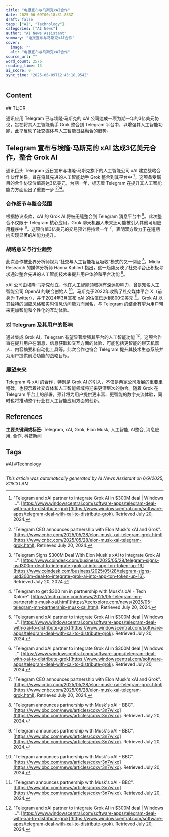 ```yaml
---
title: "电报宣布与马斯克xAI合作"
date: 2025-06-09T00:18:31.833Z
draft: false
tags: ["AI", "Technology"]
categories: ["AI News"]
author: "AI News Assistant"
summary: "电报宣布与马斯克xAI合作"
cover:
  image: ""
  alt: "电报宣布与马斯克xAI合作"
source_url: ""
word_count: 2576
reading_time: 13
ai_score: 0
sync_time: "2025-06-09T12:45:18.954Z"
---
```


## Content

<article>
## TL;DR

通讯应用 Telegram 已与埃隆·马斯克的 xAI 公司达成一项为期一年的3亿美元协议，旨在将其人工智能助手 Grok 整合到 Telegram 平台中，以增强其人工智能功能，此举反映了社交媒体与人工智能日益融合的趋势。

## Telegram 宣布与埃隆·马斯克的 xAI 达成3亿美元合作，整合 Grok AI

通讯巨头 Telegram 近日宣布与埃隆·马斯克旗下的人工智能公司 xAI 建立战略合作伙伴关系，旨在将其先进的人工智能助手 Grok 整合到其平台中 [^1]。这项备受瞩目的合作协议价值高达3亿美元，为期一年，标志着 Telegram 在提升其人工智能能力方面迈出了重要一步 [^2][^4][^5]。

### 合作细节与整合范围

根据协议条款，xAI 的 Grok AI 将被无缝整合到 Telegram 消息平台中 [^1]。此次整合不仅限于 Telegram 核心应用，Grok 聊天机器人未来还可能被引入其他可用应用程序中 [^1]。这项价值3亿美元的交易预计将持续一年 [^2]，表明双方致力于在短期内实现显著的AI能力提升。

### 战略意义与行业趋势

此次合作被业界分析师视为“社交与人工智能相互吸收”模式的又一例证 [^3]。Midia Research 的媒体分析师 Hanna Kahlert 指出，这一趋势反映了社交平台正积极寻求通过整合先进的人工智能技术来提升用户体验和平台功能 [^3]。

xAI 公司由埃隆·马斯克创立，他在人工智能领域拥有深远影响力，曾是知名人工智能公司 OpenAI 的联合创始人 [^3]。马斯克于2022年收购了社交媒体平台 X（前身为 Twitter），并于2024年3月宣布 xAI 的估值已达到800亿美元 [^3]。Grok AI 以其独特的回应风格和实时信息访问能力而闻名，与 Telegram 的结合有望为用户带来更加智能和个性化的互动体验。

### 对 Telegram 及其用户的影响

通过集成 Grok AI，Telegram 有望显著增强其平台的人工智能功能 [^1]。这项合作旨在提升用户在消息、信息获取和交互方面的体验，可能包括更智能的聊天机器人、内容摘要和自动化工具等。此次合作也符合 Telegram 提升其技术生态系统并为用户提供前沿功能的战略目标。

### 展望未来

Telegram 与 xAI 的合作，特别是 Grok AI 的引入，不仅是两家公司发展的重要里程碑，也预示着社交媒体和人工智能领域将迎来更深层次的融合。随着 Grok 在 Telegram 平台上的部署，预计将为用户提供更丰富、更智能的数字交流体验，同时也将推动整个行业在人工智能应用方面的创新。

## References

[^1]: "Telegram and xAI partner to integrate Grok AI in $300M deal | Windows ...". [https://www.windowscentral.com/software-apps/telegram-deal-with-xai-to-distribute-grok](https://www.windowscentral.com/software-apps/telegram-deal-with-xai-to-distribute-grok). Retrieved July 20, 2024.
[^2]: "Telegram CEO announces partnership with Elon Musk's xAI and Grok". [https://www.cnbc.com/2025/05/28/elon-musk-xai-telegram-grok.html](https://www.cnbc.com/2025/05/28/elon-musk-xai-telegram-grok.html). Retrieved July 20, 2024.
[^3]: "Telegram announces partnership with Musk's xAI - BBC". [https://www.bbc.com/news/articles/cdxvr3n7wlxo](https://www.bbc.com/news/articles/cdxvr3n7wlxo). Retrieved July 20, 2024.
[^4]: "Telegram Signs $300M Deal With Elon Musk's xAI to Integrate Grok AI ...". [https://www.coindesk.com/business/2025/05/28/telegram-signs-usd300m-deal-to-integrate-grok-ai-into-app-ton-token-up-16](https://www.coindesk.com/business/2025/05/28/telegram-signs-usd300m-deal-to-integrate-grok-ai-into-app-ton-token-up-16). Retrieved July 20, 2024.
[^5]: "Telegram to get $300 mn in partnership with Musk's xAI - Tech Xplore". [https://techxplore.com/news/2025/05-telegram-mn-partnership-musk-xai.html](https://techxplore.com/news/2025/05-telegram-mn-partnership-musk-xai.html). Retrieved July 20, 2024.
</article>

**主要关键词或标签:** Telegram, xAI, Grok, Elon Musk, 人工智能, AI整合, 消息应用, 合作, 科技新闻

## Tags

#AI #Technology

---

*This article was automatically generated by AI News Assistant on 6/9/2025, 8:18:31 AM*

